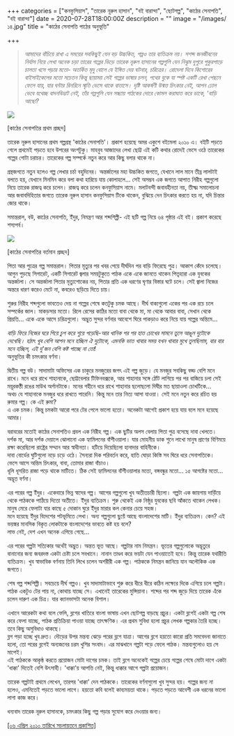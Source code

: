 +++
categories = ["কনফুসিয়াস", "তারেক নূরুল হাসান", "বই বারান্দা", "ছোটগল্প", "কাঠের সেনাপতি", "বই বারান্দা"]
date = 2020-07-28T18:00:00Z
description = ""
image = "/images/১৪.jpg"
title = "কাঠের সেনাপতি পাঠের অনুভূতি"

+++
> _আমাদের বাঁচিয়ে রাখা এ সময়ের সবকিছুই যেন বড় উচ্চকিত, গল্পও তার ব্যতিক্রম নয়। সশব্দ জনজীবনের নির্যাস নিয়ে লেখা অনেক চড়া তারের গল্পের ভিড়ে তারেক নূরুল হাসানের গল্পগুলি যেন নিঝুম দুপুরে পুকুরপাড়ে চালতা খসে পড়ার মতো- অতর্কিত মৃদু বোলে যে ইঙ্গিত দেয় ঘটনার, চরিত্রের। রোদেলা দিনে কিশোরের বাইসাইকেলের মতো সচেতন কিন্তু ছায়াময় সেই গল্পের ভাষার চলন, পথের বুকে যা স্পষ্ট একটি রেখা পেছনে ফেলে যায়, যার ঘন্টার রিনরিনে স্মৃতি ভেসে থাকে বাতাসে। দৃষ্টি আকর্ষণী উন্মত্ত চিৎকার নেই, আপন ঢোল ভেবে যথেচ্ছ বাদনবিভ্রাট নেই, তাঁর গল্পগুলি যেন সন্ধ্যায় পাঠকের দোরে কোমল করাঘাত করে ডাকে, 'বাড়ি আছো?_

![](/images/cover.jpg)

\[কাঠের সেনাপতির প্রথম প্রচ্ছদ\]

তারেক নূরুল হাসানের প্রথম গল্পগ্রন্থ 'কাঠের সেনাপতি'। প্রকাশ হয়েছে অমর একুশে বইমেলা ২০১০ এ। বইটি পড়তে গেলে প্রথমেই পড়তে হবে উপরের অংশটুকু। মাহবুব আজাদের লেখা ছোট্ট এই কটি কথার রোদেই ভেসে ওঠে তারেকের গল্পের গোটা চরাচর। তারেকের গল্প সম্পর্কে নতুন করে আর কিছু বলার থাকে না।

গ্রন্থজগতে নতুন হলেও গল্প লেখার চর্চা বহুদিনের। অন্তর্জালের মহা উচ্চকিত জগতে, যেখানে লাল মানে তীব্র লালটাই বলতে হয়, যেখানে মিনমিন করে বলা কথা হারিয়ে যায় কোলাহলে... সেই অসম্ভব এক জগতে আপাত নিরীহ গল্পগুলো নিয়ে তারেক রাজত্ব করে চলেন। রাজত্ব করে চলেন কনফুসিয়াস নামে। মলাটবন্দী জবাবহীনতা নয়, তীক্ষ্ম সমালোচনা আর জবাবদিহিতার জগতে তারেক নূরুল হাসান কনফুসিয়াস টিকে থাকেন, বুঝিয়ে দেন চিৎকার করতে হয় না, যদি চিন্তার জোর থাকে।

সমান্তরাল, বউ, কাঠের সেনাপতি, ইঁদুর, নিমন্ত্রণ আর শব্দশিল্পী- এই ছটি গল্প নিয়ে ৬৪ পৃষ্ঠার এই বই। প্রকাশ করেছে শস্যপর্ব।

![](/images/screenshot_202018-11-07_2012-36-24.png)

\[কাঠের সেনাপতির বর্তমান প্রচ্ছদ\]

পিতা আর পুত্রের গল্প সমান্তরাল। পিতার মৃত্যুর পর খবর পেয়ে দীর্ঘদিন পর বাড়ি ফিরেছে পুত্র। আকাশ কেঁদে চলেছে। আগুন পুড়ছে সিগারেট, একটি সিগারেট জ্বলার সময়টুকুতে পাঠক একে একে জানতে থাকেন পিতৃহারা এক যুবকের অন্তর্জালা। সে অন্তর্জালা পিতার মৃত্যুশোকের নয়, পিতার প্রতি এক ধরণের ঘৃণার বিস্তার ঘটে চলে। সেই জ্বালা নিজের অন্তরে ধারণ করেও মেটে না, কবরেও ছড়িয়ে দিতে চায়।

শুরুর নিরীহ শব্দগুলো ভাবতেও দেয় না গল্পের শেষে কতটুকু চমক আছে। দীর্ঘ বাক্যগুলো একের পর এক রচে চলে সম্পর্কের জাল। মাকড়সার মতো। রিলে রেসের কাঠির মতো বাবা থেকে মা, মা থেকে আবার বাবা, সেখান থেকে প্রিয়তি... একে একে আসে চরিত্রগুলো। অদ্ভুত সুন্দর বর্ণনার আবেশে ঘিরে পাকড়াও করে নিয়ে যায় গল্পের অন্তিমে...

_বাড়ি ফিরে নিজের ঘরে গিয়ে চুপ করে শুয়ে পড়েছি-আর খানিক পর পর হাত চোখের সামনে তুলে আঙুল দুটোকে দেখেছি। হঠাৎ খুব বেশি আপন মনে হচ্ছিল ঐ দুটোকে, এমনকি ভাত খাবার সময় যখন খাবার মুখে তুলছিলাম, বার বার মনে হচ্ছিল, এই দু'জন বেশি কষ্ট পাচ্ছে না তো!_  
অনুভূতির কী চমৎকার বর্ণনা।

দ্বিতীয় গল্প বউ। সাদামাটা অফিসের এক চাকুরে মনজুরের জগৎ এই গল্প জুড়ে। যে মনজুর সবকিছু বড্ড বেশি মনে রাখে। মনে ধরে রাখে শাহানাকে, ছোট্টবেলার টিফিনবক্সকে, আর শাহানার সঙ্গে ঠোঁট লাগিয়ে পর পর বাজিয়ে চলা সেই ময়ূরকণ্ঠী রঙের মাউথ অর্গানটাকে। মনের গহীনে ধরে রাখে শাহানার ছলোছলো দিঘীর মত ছায়াওলা চোখটিকে...  
অথচ যে শাহানাকে মনজুর ধরে রাখতে পারেনি। কিন্তু মনে তার নিত্য আসা যাওয়া। সেই মনে নতুন করে রচিত হয় রুমার গল্প। কে এই রুমা?  
এ এক চমক। কিন্তু চমকটা আরো পরে টের পেলে ভালো হতো। অনেকটা আগেই প্রকাশ হয়ে যায় বলে মনে হয়েছে আমার।

বরাবরের মতোই কাঠের সেনাপতিও প্রবল এক নিরীহ গল্প। এক ছুটির অলস বেলায় পিতা পুত্র বসেছে দাবা খেলতে। দর্শক মা, আর দর্শক দেয়ালে ঝোলানো এক হ্যামিলনের বাঁশীওয়ালা। যার মোহনীয় ডাক শুনে লাখো মানুষ প্রাণের বিণিময়ে রক্ষা করেছিলো রাষ্ট্রের সম্মান আর স্বাধীনতা। হটিয়ে দিয়েছিলো হানাদার বাহিনীকে।  
দাবা বোর্ডের ঘুটিগুলো নড়ে চড়ে ওঠে। সৈন্যরা দিক পরিবর্তন করে, হাতি ঘোড়া কিস্তি সব ঘিরে ধরে সেনাপতিকে।  
ভেসে আসে অন্তিম চিৎকার, বাবা, তোমার রাজা বাঁচাও।  
ধূলি ধূসরিত রাজা পড়ে থাকে মাটিতে। ঠিক সেই হ্যামিলনের বাঁশীওয়ালার মতো, বঙ্গবন্ধুর মতো... ১৫ আগষ্টের মতো...  
অদ্ভূত বর্ণনা।

এর পরের গল্প ইঁদুর। একেবারে ভিন্ন স্বাদের গল্প। আগের গল্পগুলো খুব অতীতচারী ছিলো। গল্পটা এক জায়গায় দাড়িঁয়ে থেকে পাঠককে পাঠিয়ে দিতো অতীতে। ইঁদুর ব্যতিক্রম। শুরু থেকেই এক নিষ্ঠুর যুবকের ছবি আঁকতে থাকেন লেখক। মানুষ মেরে ফেলাটা যার কাছে ৫ দোকান ঘুরে ইঁদুর মারার কল কেনার চেয়ে সহজ।  
মনে হয়েছে ইঁদুর বিদেশের পটভূমিতে লেখা। অন্য গল্পগুলো ছুয়েঁ আছে বাংলাদেশের মাটি। ইঁদুর ব্যতিক্রম। কেন? এই ভয়ঙ্কর মানসিক বিকৃত লোকটাকে বাংলাদেশের ভাবতে কষ্ট হয় বলে?  
লাভ নেই, দেশ এখন অনেক এগিয়ে গেছে...

এর পরের গল্পটা সত্যিকার অর্থেই অদ্ভুত। অন্তত ভূত আছে। গল্পটার নাম নিমন্ত্রন। ভূতের গল্পগুলোকে অদ্ভূতুরে বানানোর জন্য জবরদস্ত একটা চেষ্টা চলে সবখানে। নানান তাণ্ডব করে ভয়টা যেন পাওয়াতেই হবে। কিন্তু তারেক যথারীতি ব্যতিক্রম। খুব স্বাভাবিক বর্ণনায় তিনি লিখে চলেন অশরীরী এক গল্প। পাঠককে নিমন্ত্রন জানিয়ে যান অলৌকিক এক জগতে।

শেষ গল্প শব্দশিল্পী। সবচেয়ে দীর্ঘ গল্পও। খুব সাদামাটাভাবে শুরু করে ধীরে ধীরে কঠিন লক্ষ্যের দিকে এগিয়ে চলে গল্পটা। পাঠক একটুও টের পায় না, কোথায় যাচ্ছে সে। এখানেই তারেকের মুন্সিয়ানা। শব্দের পর শব্দ জুড়ে দিয়ে তারেক এঁকে চলেন দারুণ এক চিত্র। যার ক্যানভাসটা অনেক বিশাল।

এখানে আরেকটা কথা বলে ফেলি, ব্লগের খাতিরে বাংলা ভাষায় এখন ছোটগল্প বাড়ছে প্রচুর। একটা ব্লগেই একটা গল্প শেষ করে ফেলা যাচ্ছে, পাঠক প্রতিক্রিয়া পাওয়া যাচ্ছে তাৎক্ষণিক। এর প্রথম সুবিধা হলো প্রচুর লেখক গল্পকার তৈরি হচ্ছে। তবে কিছু অসুবিধাও থাকছে।  
ব্লগ পড়া হচ্ছে খুব দ্রুত। দৌড়ের উপর মন্তব্য ঝেড়ে পরের ব্লগে যাত্রা। আগের ব্লগে হয়তো কারো প্রতি সমবেদনা জানাতে হলো, তো পরের ব্লগেই অন্যজনের চরম খুশির সংবাদ। এর মাঝখানে গল্পটা পড়ে ফেলে পাঠক। মন্তব্যগুলোও হয় সে মাপেই।  
এই পাঠককে আকৃষ্ঠ করতে প্রয়োজন মোটা দাগের চমক। তাই ব্লগে অনেকেই গল্পের চেয়ে গল্পের শেষে মোটা দাগে একটা 'ধাক্কা' দিতেই বেশি উৎসাহী। 'ধাক্কা'য় আপত্তি নেই, কিন্তু ধাক্কার আগে গল্পটা প্রয়োজন।

তারেক গল্পটাই প্রথমে লেখেন, তারপর 'ধাক্কা' দেন পাঠককে। তারেকের বর্ণনাগুলো খুব সুন্দর হয়। গল্পের জন্য না হলেও, এমনিতেই পড়তে ভালো লাগে। হয়তো কবি বলেই কাব্যময়তা থাকে। পড়তে পড়তে আবেশী এক ধরনের ভালো লাগা কাজ করে।

ধন্যবাদ তারেক নূরুল হাসানকে, চমৎকার কিছু গল্প পড়ার সুযোগ করে দেওয়ার জন্য।

[\[০৬ এপ্রিল ২০১০ তারিখে সচলায়তনে প্রকাশিত\]](http://www.sachalayatan.com/nazrul_islam/31330)